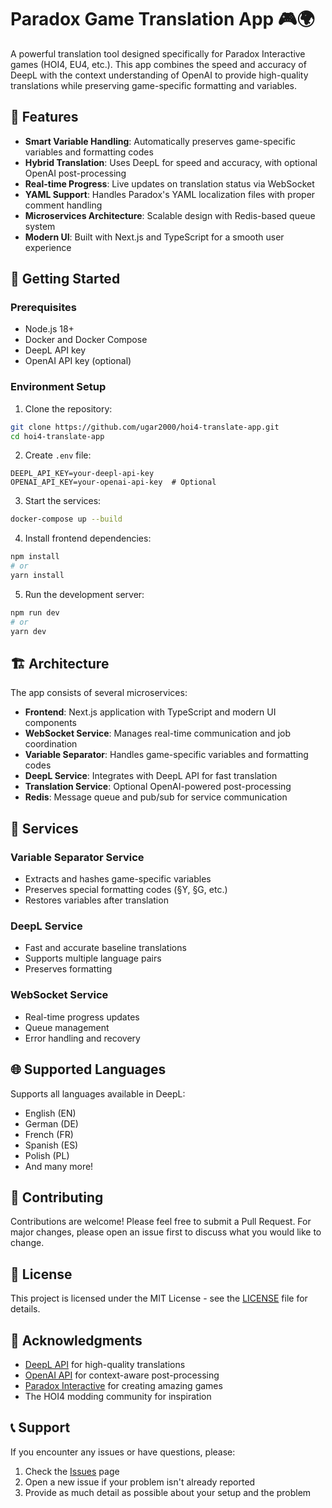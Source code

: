 # Paradox Game Translation App 🎮🌍

A powerful translation tool designed specifically for Paradox Interactive games (HOI4, EU4, etc.). This app combines the speed and accuracy of DeepL with the context understanding of OpenAI to provide high-quality translations while preserving game-specific formatting and variables.

## 🌟 Features

- **Smart Variable Handling**: Automatically preserves game-specific variables and formatting codes
- **Hybrid Translation**: Uses DeepL for speed and accuracy, with optional OpenAI post-processing
- **Real-time Progress**: Live updates on translation status via WebSocket
- **YAML Support**: Handles Paradox's YAML localization files with proper comment handling
- **Microservices Architecture**: Scalable design with Redis-based queue system
- **Modern UI**: Built with Next.js and TypeScript for a smooth user experience

## 🚀 Getting Started

### Prerequisites

- Node.js 18+
- Docker and Docker Compose
- DeepL API key
- OpenAI API key (optional)

### Environment Setup

1. Clone the repository:
```bash
git clone https://github.com/ugar2000/hoi4-translate-app.git
cd hoi4-translate-app
```

2. Create `.env` file:
```env
DEEPL_API_KEY=your-deepl-api-key
OPENAI_API_KEY=your-openai-api-key  # Optional
```

3. Start the services:
```bash
docker-compose up --build
```

4. Install frontend dependencies:
```bash
npm install
# or
yarn install
```

5. Run the development server:
```bash
npm run dev
# or
yarn dev
```

## 🏗️ Architecture

The app consists of several microservices:

- **Frontend**: Next.js application with TypeScript and modern UI components
- **WebSocket Service**: Manages real-time communication and job coordination
- **Variable Separator**: Handles game-specific variables and formatting codes
- **DeepL Service**: Integrates with DeepL API for fast translation
- **Translation Service**: Optional OpenAI-powered post-processing
- **Redis**: Message queue and pub/sub for service communication

## 🔧 Services

### Variable Separator Service
- Extracts and hashes game-specific variables
- Preserves special formatting codes (§Y, §G, etc.)
- Restores variables after translation

### DeepL Service
- Fast and accurate baseline translations
- Supports multiple language pairs
- Preserves formatting

### WebSocket Service
- Real-time progress updates
- Queue management
- Error handling and recovery

## 🌐 Supported Languages

Supports all languages available in DeepL:
- English (EN)
- German (DE)
- French (FR)
- Spanish (ES)
- Polish (PL)
- And many more!

## 🤝 Contributing

Contributions are welcome! Please feel free to submit a Pull Request. For major changes, please open an issue first to discuss what you would like to change.

## 📝 License

This project is licensed under the MIT License - see the [LICENSE](LICENSE) file for details.

## 🙏 Acknowledgments

- [DeepL API](https://www.deepl.com/docs-api) for high-quality translations
- [OpenAI API](https://platform.openai.com/) for context-aware post-processing
- [Paradox Interactive](https://www.paradoxinteractive.com/) for creating amazing games
- The HOI4 modding community for inspiration

## 📞 Support

If you encounter any issues or have questions, please:
1. Check the [Issues](https://github.com/ugar2000/hoi4-translate-app/issues) page
2. Open a new issue if your problem isn't already reported
3. Provide as much detail as possible about your setup and the problem
